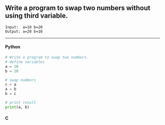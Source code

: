 ## Write a program to swap two numbers without using third variable.

```
Input:  a=10 b=20
Output: a=20 b=10
```

---

<CodeBlock slots="heading, code" repeat="2" languages="Python, C" />

#### Python

```python
# Write a program to swap two numbers.
# define variables
a = 10
b = 20

# swap numbers
c = a
a = b
b = c

# print result
print(a, b)
```

#### C

```c

```
